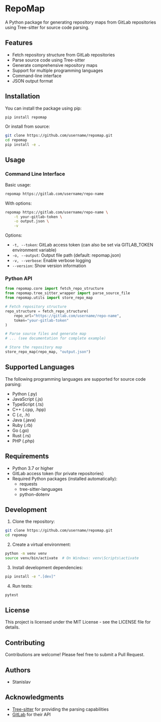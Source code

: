 # RepoMap

A Python package for generating repository maps from GitLab repositories using Tree-sitter for source code parsing.

## Features

- Fetch repository structure from GitLab repositories
- Parse source code using Tree-sitter
- Generate comprehensive repository maps
- Support for multiple programming languages
- Command-line interface
- JSON output format

## Installation

You can install the package using pip:

```bash
pip install repomap
```

Or install from source:

```bash
git clone https://github.com/username/repomap.git
cd repomap
pip install -e .
```

## Usage

### Command Line Interface

Basic usage:

```bash
repomap https://gitlab.com/username/repo-name
```

With options:

```bash
repomap https://gitlab.com/username/repo-name \
    -t your-gitlab-token \
    -o output.json \
    -v
```

Options:
- `-t, --token`: GitLab access token (can also be set via GITLAB_TOKEN environment variable)
- `-o, --output`: Output file path (default: repomap.json)
- `-v, --verbose`: Enable verbose logging
- `--version`: Show version information

### Python API

```python
from repomap.core import fetch_repo_structure
from repomap.tree_sitter_wrapper import parse_source_file
from repomap.utils import store_repo_map

# Fetch repository structure
repo_structure = fetch_repo_structure(
    repo_url="https://gitlab.com/username/repo-name",
    token="your-gitlab-token"
)

# Parse source files and generate map
# ... (see documentation for complete example)

# Store the repository map
store_repo_map(repo_map, "output.json")
```

## Supported Languages

The following programming languages are supported for source code parsing:

- Python (.py)
- JavaScript (.js)
- TypeScript (.ts)
- C++ (.cpp, .hpp)
- C (.c, .h)
- Java (.java)
- Ruby (.rb)
- Go (.go)
- Rust (.rs)
- PHP (.php)

## Requirements

- Python 3.7 or higher
- GitLab access token (for private repositories)
- Required Python packages (installed automatically):
  - requests
  - tree-sitter-languages
  - python-dotenv

## Development

1. Clone the repository:
```bash
git clone https://github.com/username/repomap.git
cd repomap
```

2. Create a virtual environment:
```bash
python -m venv venv
source venv/bin/activate  # On Windows: venv\Scripts\activate
```

3. Install development dependencies:
```bash
pip install -e ".[dev]"
```

4. Run tests:
```bash
pytest
```

## License

This project is licensed under the MIT License - see the LICENSE file for details.

## Contributing

Contributions are welcome! Please feel free to submit a Pull Request.

## Authors

- Stanislav

## Acknowledgments

- [Tree-sitter](https://tree-sitter.github.io/tree-sitter/) for providing the parsing capabilities
- [GitLab](https://gitlab.com) for their API
